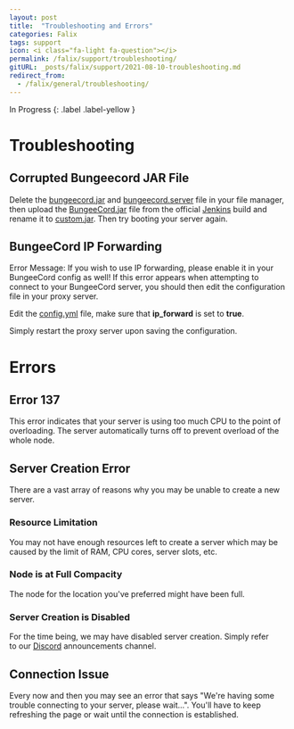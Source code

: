```yaml
---
layout: post
title:  "Troubleshooting and Errors"
categories: Falix
tags: support
icon: <i class="fa-light fa-question"></i>
permalink: /falix/support/troubleshooting/
gitURL: _posts/falix/support/2021-08-10-troubleshooting.md
redirect_from:
  - /falix/general/troubleshooting/
---
```


In Progress
{: .label .label-yellow }

# Troubleshooting
## Corrupted Bungeecord JAR File
Delete the <u>bungeecord.jar</u> and <u>bungeecord.server</u> file in your file manager, then upload the <u>BungeeCord.jar</u> file from the official [Jenkins](https://ci.md-5.net/job/BungeeCord/) build and rename it to <u>custom.jar</u>. Then try booting your server again.

## BungeeCord IP Forwarding
Error Message: If you wish to use IP forwarding, please enable it in your BungeeCord config as well!
If this error appears when attempting to connect to your BungeeCord server, you should then edit the configuration file in your proxy server.

Edit the <u>config.yml</u> file, make sure that **ip_forward** is set to **true**.

Simply restart the proxy server upon saving the configuration.

# Errors
## Error 137
This error indicates that your server is using too much CPU to the point of overloading. The server automatically turns off to prevent overload of the whole node.

## Server Creation Error
There are a vast array of reasons why you may be unable to create a new server.

### Resource Limitation
You may not have enough resources left to create a server which may be caused by the limit of RAM, CPU cores, server slots, etc.

### Node is at Full Compacity
The node for the location you've preferred might have been full.

### Server Creation is Disabled
For the time being, we may have disabled server creation. Simply refer to our [Discord](https://discord.gg/FalixNodes) announcements channel.

## Connection Issue
Every now and then you may see an error that says "We're having some trouble connecting to your server, please wait...".
You'll have to keep refreshing the page or wait until the connection is established.